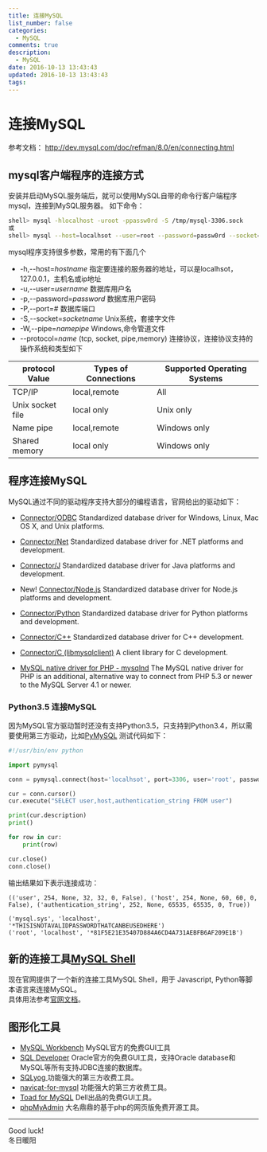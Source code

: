 ```yaml
---
title: 连接MySQL
list_number: false
categories:
  - MySQL
comments: true
description:
  - MySQL
date: 2016-10-13 13:43:43
updated: 2016-10-13 13:43:43
tags:
---
```

# 连接MySQL

参考文档： http://dev.mysql.com/doc/refman/8.0/en/connecting.html

## mysql客户端程序的连接方式
安装并启动MySQL服务端后，就可以使用MySQL自带的命令行客户端程序mysql，连接到MySQL服务器。
如下命令：
```bash
shell> mysql -hlocalhost -uroot -ppassw0rd -S /tmp/mysql-3306.sock
或
shell> mysql --host=localhsot --user=root --password=passw0rd --socket=/tmp/mysql-3306.sock
```
mysql程序支持很多参数，常用的有下面几个
- -h,--host=*hostname* 指定要连接的服务器的地址，可以是localhsot，127.0.0.1，主机名或ip地址
- -u,--user=*username*  数据库用户名
- -p,--password=*password* 数据库用户密码
- -P,--port=# 数据库端口
- -S,--socket=*socketname* Unix系统，套接字文件
- -W,--pipe=*namepipe*   Windows,命令管道文件
- --protocol=*name* (tcp, socket, pipe,memory) 连接协议，连接协议支持的操作系统和类型如下

protocol Value|Types of Connections|Supported Operating Systems
--|--|--
TCP/IP           | local,remote  | All          
Unix socket file | local only    | Unix only
Name pipe        | local,remote  | Windows only
Shared memory    | local only    | Windows only

## 程序连接MySQL
MySQL通过不同的驱动程序支持大部分的编程语言，官网给出的驱动如下：
- [Connector/ODBC](http://dev.mysql.com/downloads/connector/odbc/)
Standardized database driver for Windows, Linux, Mac OS X, and Unix platforms.

- [Connector/Net](http://dev.mysql.com/downloads/connector/net/)
Standardized database driver for .NET platforms and development.

- [Connector/J](http://dev.mysql.com/downloads/connector/j/)
Standardized database driver for Java platforms and development.

- New! [Connector/Node.js](http://dev.mysql.com/downloads/connector/nodejs/)
Standardized database driver for Node.js platforms and development.

- [Connector/Python](http://dev.mysql.com/downloads/connector/python/)
Standardized database driver for Python platforms and development.

- [Connector/C++](http://dev.mysql.com/downloads/connector/cpp/)
Standardized database driver for C++ development.

- [Connector/C (libmysqlclient)](http://dev.mysql.com/downloads/connector/c/)
A client library for C development.

- [MySQL native driver for PHP - mysqlnd](http://dev.mysql.com/downloads/connector/php-mysqlnd/)
The MySQL native driver for PHP is an additional, alternative way to connect from PHP 5.3 or newer to the MySQL Server 4.1 or newer.

### Python3.5 连接MySQL
因为MySQL官方驱动暂时还没有支持Python3.5，只支持到Python3.4，所以需要使用第三方驱动，比如[PyMySQL](https://pypi.python.org/pypi/PyMySQL#downloads)
测试代码如下：
```python
#!/usr/bin/env python

import pymysql

conn = pymysql.connect(host='localhsot', port=3306, user='root', passwd='ppassw0rd', db='mysql')

cur = conn.cursor()
cur.execute("SELECT user,host,authentication_string FROM user")

print(cur.description)
print()

for row in cur:
    print(row)

cur.close()
conn.close()
```
输出结果如下表示连接成功：
```
(('user', 254, None, 32, 32, 0, False), ('host', 254, None, 60, 60, 0, False), ('authentication_string', 252, None, 65535, 65535, 0, True))

('mysql.sys', 'localhost', '*THISISNOTAVALIDPASSWORDTHATCANBEUSEDHERE')
('root', 'localhost', '*81F5E21E35407D884A6CD4A731AEBFB6AF209E1B')
```

## 新的连接工具[MySQL Shell](http://dev.mysql.com/downloads/shell/)
现在官网提供了一个新的连接工具MySQL Shell，用于 Javascript, Python等脚本语言来连接MySQL。  
具体用法参考[官网文档](http://dev.mysql.com/doc/refman/8.0/en/mysql-shell.html)。

## 图形化工具

- [MySQL Workbench](http://dev.mysql.com/downloads/workbench/) MySQL官方的免费GUI工具
- [SQL Developer](http://www.oracle.com/technetwork/developer-tools/sql-developer/downloads/index.html) Oracle官方的免费GUI工具，支持Oracle database和MySQL等所有支持JDBC连接的数据库。
- [SQLyog ](https://www.webyog.com/) 功能强大的第三方收费工具。
- [navicat-for-mysql](https://www.navicat.com/products/navicat-for-mysql) 功能强大的第三方收费工具。
- [Toad for MySQL](https://software.dell.com/products/toad-for-mysql/) Dell出品的免费GUI工具。
- [phpMyAdmin](https://www.phpmyadmin.net/) 大名鼎鼎的基于php的网页版免费开源工具。



----
Good luck!  
冬日暖阳
